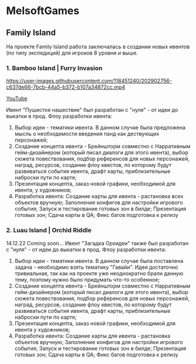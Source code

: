 # MelsoftGames

## Family Island

На проекте Family Island работа заключалась в создании новых ивентов (по типу экспедиций) для игроков 8 уровня и выше. 


### 1. Bamboo Island | Furry Invasion

https://user-images.githubusercontent.com/118451240/202902756-c637de66-7bcb-44a5-b372-b107a34872cc.mp4

[YouTube](https://www.youtube.com/watch?v=zMveSINrN3g&t)

Ивент "Пушистое нашествие" был разработан с "нуля" - от идеи до выкатки в прод. 
Флоу разработки ивента:
1. Выбор идеи - тематики ивента. В данном случае была предложена мысль о необходимости введения панд как дествующих персонажей;
2. Создание концепта ивента - Брейншторм совместно с Нарративным гейм-дизайнером (который писал диалоги для этого ивента), выбор сюжета повествования, подбор референсов для новых персонажей, наград, ресурсов, создание флоу квестов, по которому будут развиваться события ивента, драфт карты, приблизительные наброски пути по карте;
3. Презентация концепта, заказ новой графики, необходимой для ивента, у художников;
4. Разработка ивента: 
Создание карты для ивента - растановка всех объектов вручную;
Заполнение конфигов для настройки игрового события;
Запуск и тестирование готовых зон в билде;
Презентация готовых зон;
Сдача карты в QA;
Фикс багов  подготовка к релизу

### 2. Luau Island | Orchid Riddle

14.12.22 Coming soon…
Ивент "Загадка Орхидеи" также был разработан с "нуля" - от идеи до выкатки в прод. 
Флоу разработки ивента:
1. Выбор идеи - тематики ивента. В данном случае была поставлена задача - необходимо взять тематику "Гавайи". Идея достаточно тривиальная, так как на проекте уже неоднократно брали данную тему, поэтому нужно было придумать что-то особенное;
2. Создание концепта ивента - Брейншторм совместно с Нарративным гейм-дизайнером (который писал диалоги для этого ивента), выбор сюжета повествования, подбор референсов для новых персонажей, наград, ресурсов, создание флоу квестов, по которому будут развиваться события ивента, драфт карты, приблизительные наброски пути по карте;
3. Презентация концепта, заказ новой графики, необходимой для ивента у художников;
4. Разработка ивента: 
Создание карты для ивента - растановка объектов вручную;
Заполнение конфигов для настройки игрового события;
Запуск и тестирование готовых зон в билде;
Презентация готовых зон;
Сдача карты в QA;
Фикс багов  подготовка к релизу
